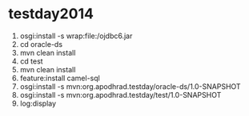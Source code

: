 testday2014
===========


1. osgi:install -s wrap:file:<path>/ojdbc6.jar
2. cd oracle-ds
3. mvn clean install
4. cd test
5. mvn clean install
6. feature:install camel-sql
7. osgi:install -s mvn:org.apodhrad.testday/oracle-ds/1.0-SNAPSHOT
8. osgi:install -s mvn:org.apodhrad.testday/test/1.0-SNAPSHOT
9. log:display